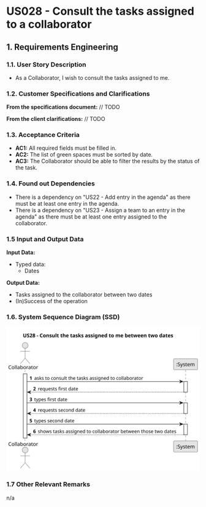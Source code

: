 # US028 - Consult the tasks assigned to a collaborator


## 1. Requirements Engineering

### 1.1. User Story Description

- As a Collaborator, I wish to consult the tasks assigned to me.

### 1.2. Customer Specifications and Clarifications

**From the specifications document:**
// TODO


**From the client clarifications:**
// TODO


### 1.3. Acceptance Criteria

* **AC1:** All required fields must be filled in.
* **AC2:** The list of green spaces must be sorted by date.
* **AC3:** The Collaborator should be able to filter the results by the status of the task.

### 1.4. Found out Dependencies

* There is a dependency on "US22 - Add entry in the agenda" as there must be at least one entry in the agenda.
* There is a dependency on "US23 - Assign a team to an entry in the agenda" as there must be at least one entry assigned to the collaborator.

### 1.5 Input and Output Data

**Input Data:**

* Typed data:
  * Dates

**Output Data:**

* Tasks assigned to the collaborator between two dates
* (In)Success of the operation

### 1.6. System Sequence Diagram (SSD)

![US28 - System Sequence Diagram](svg/us028-system-sequence-diagram.svg)

### 1.7 Other Relevant Remarks

n/a